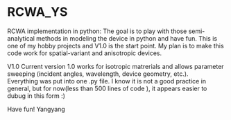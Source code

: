 # RCWA_YS
RCWA implementation in python:
The goal is to play with those semi-analytical methods in modeling the device in python and have fun.
This is one of my hobby projects and V1.0 is the start point. 
My plan is to make this code work for spatial-variant and anisotropic devices.      


V1.0
Current version 1.0 works for isotropic matrerials and allows parameter sweeping (incident angles, wavelength, device geometry, etc.).  
Everything was put into one .py file. I know it is not a good practice in general, but for now(less than 500 lines of code ), it appears easier to dubug in this form :)


Have fun!
Yangyang




